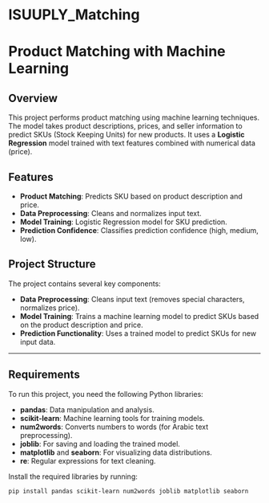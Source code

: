 # ISUUPLY_Matching

# Product Matching with Machine Learning

## Overview

This project performs product matching using machine learning techniques. The model takes product descriptions, prices, and seller information to predict SKUs (Stock Keeping Units) for new products. It uses a **Logistic Regression** model trained with text features combined with numerical data (price).

## Features
- **Product Matching**: Predicts SKU based on product description and price.
- **Data Preprocessing**: Cleans and normalizes input text.
- **Model Training**: Logistic Regression model for SKU prediction.
- **Prediction Confidence**: Classifies prediction confidence (high, medium, low).

## Project Structure
The project contains several key components:
- **Data Preprocessing**: Cleans input text (removes special characters, normalizes price).
- **Model Training**: Trains a machine learning model to predict SKUs based on the product description and price.
- **Prediction Functionality**: Uses a trained model to predict SKUs for new input data.

---

## Requirements

To run this project, you need the following Python libraries:

- **pandas**: Data manipulation and analysis.
- **scikit-learn**: Machine learning tools for training models.
- **num2words**: Converts numbers to words (for Arabic text preprocessing).
- **joblib**: For saving and loading the trained model.
- **matplotlib** and **seaborn**: For visualizing data distributions.
- **re**: Regular expressions for text cleaning.

Install the required libraries by running:

```bash
pip install pandas scikit-learn num2words joblib matplotlib seaborn
